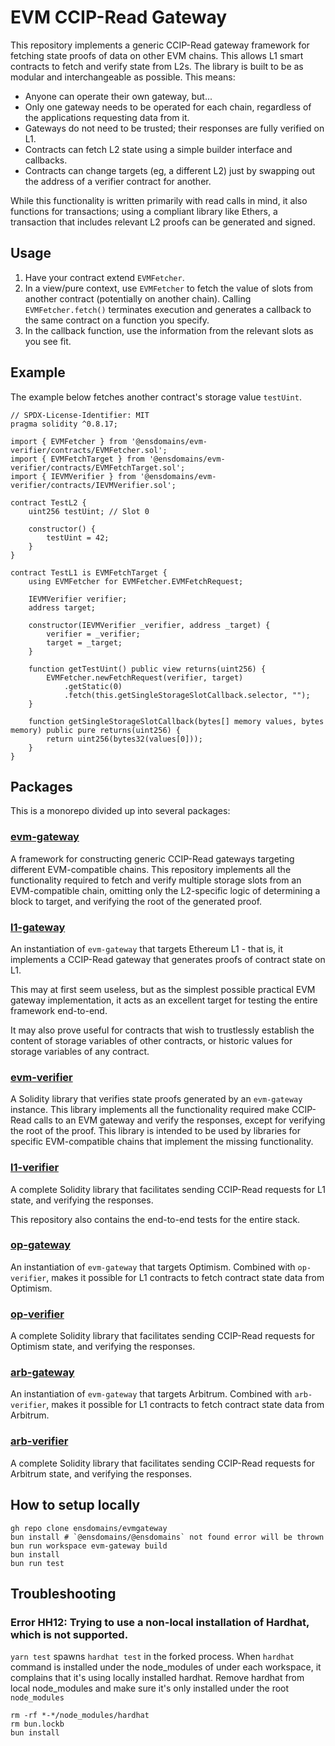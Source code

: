 # EVM CCIP-Read Gateway
This repository implements a generic CCIP-Read gateway framework for fetching state proofs of data on other EVM chains. This allows L1 smart contracts to fetch and verify state from L2s. The library is built to be as modular and interchangeable as possible. This means:

 - Anyone can operate their own gateway, but...
 - Only one gateway needs to be operated for each chain, regardless of the applications requesting data from it.
 - Gateways do not need to be trusted; their responses are fully verified on L1.
 - Contracts can fetch L2 state using a simple builder interface and callbacks.
 - Contracts can change targets (eg, a different L2) just by swapping out the address of a verifier contract for another.

While this functionality is written primarily with read calls in mind, it also functions for transactions; using a compliant
library like Ethers, a transaction that includes relevant L2 proofs can be generated and signed.



## Usage

 1. Have your contract extend `EVMFetcher`.
 2. In a view/pure context, use `EVMFetcher` to fetch the value of slots from another contract (potentially on another chain). Calling `EVMFetcher.fetch()` terminates execution and generates a callback to the same contract on a function you specify.
 3. In the callback function, use the information from the relevant slots as you see fit.

## Example

The example below fetches another contract's storage value `testUint`.

```
// SPDX-License-Identifier: MIT
pragma solidity ^0.8.17;

import { EVMFetcher } from '@ensdomains/evm-verifier/contracts/EVMFetcher.sol';
import { EVMFetchTarget } from '@ensdomains/evm-verifier/contracts/EVMFetchTarget.sol';
import { IEVMVerifier } from '@ensdomains/evm-verifier/contracts/IEVMVerifier.sol';

contract TestL2 {
    uint256 testUint; // Slot 0
    
    constructor() {
        testUint = 42;
    }
}

contract TestL1 is EVMFetchTarget {
    using EVMFetcher for EVMFetcher.EVMFetchRequest;

    IEVMVerifier verifier;
    address target;

    constructor(IEVMVerifier _verifier, address _target) {
        verifier = _verifier;
        target = _target;
    }

    function getTestUint() public view returns(uint256) {
        EVMFetcher.newFetchRequest(verifier, target)
            .getStatic(0)
            .fetch(this.getSingleStorageSlotCallback.selector, "");
    }

    function getSingleStorageSlotCallback(bytes[] memory values, bytes memory) public pure returns(uint256) {
        return uint256(bytes32(values[0]));
    }
}
```

## Packages

This is a monorepo divided up into several packages:

### [evm-gateway](/evm-gateway/)
A framework for constructing generic CCIP-Read gateways targeting different EVM-compatible chains. This repository
implements all the functionality required to fetch and verify multiple storage slots from an EVM-compatible chain,
omitting only the L2-specific logic of determining a block to target, and verifying the root of the generated proof.

### [l1-gateway](/l1-gateway/)
An instantiation of `evm-gateway` that targets Ethereum L1 - that is, it implements a CCIP-Read gateway that generates
proofs of contract state on L1.

This may at first seem useless, but as the simplest possible practical EVM gateway implementation, it acts as an excellent
target for testing the entire framework end-to-end.

It may also prove useful for contracts that wish to trustlessly establish the content of storage variables of other contracts,
or historic values for storage variables of any contract.

### [evm-verifier](/evm-verifier/)
A Solidity library that verifies state proofs generated by an `evm-gateway` instance. This library implements all the
functionality required make CCIP-Read calls to an EVM gateway and verify the responses, except for verifying the root of the
proof. This library is intended to be used by libraries for specific EVM-compatible chains that implement the missing 
functionality.

### [l1-verifier](/l1-verifier/)
A complete Solidity library that facilitates sending CCIP-Read requests for L1 state, and verifying the responses.

This repository also contains the end-to-end tests for the entire stack.

### [op-gateway](/op-gateway/)
An instantiation of `evm-gateway` that targets Optimism. Combined with `op-verifier`, makes it possible for L1 contracts to fetch contract state data from Optimism.

### [op-verifier](/op-verifier/)
A complete Solidity library that facilitates sending CCIP-Read requests for Optimism state, and verifying the responses.

### [arb-gateway](/arb-gateway/)
An instantiation of `evm-gateway` that targets Arbitrum. Combined with `arb-verifier`, makes it possible for L1 contracts to fetch contract state data from Arbitrum.

### [arb-verifier](/arb-verifier/)
A complete Solidity library that facilitates sending CCIP-Read requests for Arbitrum state, and verifying the responses.

## How to setup locally

```
gh repo clone ensdomains/evmgateway
bun install # `@ensdomains/@ensdomains` not found error will be thrown
bun run workspace evm-gateway build
bun install
bun run test
```

## Troubleshooting

### Error HH12: Trying to use a non-local installation of Hardhat, which is not supported.

`yarn test` spawns `hardhat test` in the forked process. When `hardhat` command is installed under the node_modules of under each workspace, it complains that it's using locally installed hardhat. Remove hardhat from local node_modules and make sure it's only installed under the root `node_modules`

```
rm -rf *-*/node_modules/hardhat
rm bun.lockb
bun install
```
